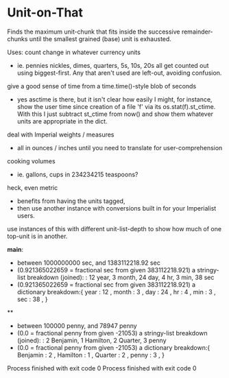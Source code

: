 Unit-on-That
============

Finds the maximum unit-chunk that fits inside the successive remainder-chunks 
until the smallest grained (base) unit is exhausted.

Uses: 
count change in whatever currency units 
- ie. pennies nickles, dimes, quarters, 5s, 10s, 20s all get counted out
  using biggest-first. Any that aren't used are left-out, avoiding confusion.

give a good sense of time from a time.time()-style blob of seconds
  - yes asctime is there, but it isn't clear how easily I might,
  for instance, show the user time since creation of a file 'f' via 
  its os.stat(f).st_ctime.  With this I just subtract st_ctime from now()
  and show them whatever units are appropriate in the dict.

deal with Imperial weights / measures 
- all in ounces / inches until you need to translate for user-comprehension

cooking volumes 
- ie. gallons, cups in 234234215 teaspoons?

heck, even metric 
- benefits from having the units tagged,
- then use another instance with conversions built in for your Imperialist
users.

use instances of this with different unit-list-depth to show how much of
  one top-unit is in another.

__main__:

- between 1000000000 sec, and 1383112218.92 sec
- (0.921365022659 = fractional sec from given 383112218.921)
a stringy-list breakdown (joined): 
 : 12 year, 3 month, 24 day, 4 hr, 3 min, 38 sec
- (0.921365022659 = fractional sec from given 383112218.921)
a dictionary breakdown:{
year       :    12 ,
month      :     3 ,
day        :    24 ,
hr         :     4 ,
min        :     3 ,
sec        :    38 ,
}

 **
- between 100000 penny, and 78947 penny
- (0.0 = fractional penny from given -21053)
a stringy-list breakdown (joined): 
 : 2 Benjamin, 1 Hamilton, 2 Quarter, 3 penny
- (0.0 = fractional penny from given -21053)
a dictionary breakdown:{
Benjamin   :     2 ,
Hamilton   :     1 ,
Quarter    :     2 ,
penny      :     3 ,
}

Process finished with exit code 0
Process finished with exit code 0


